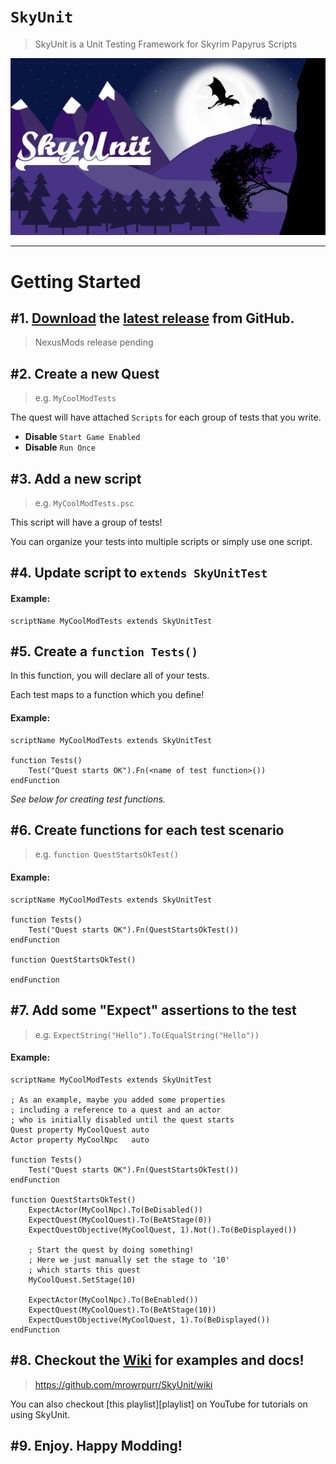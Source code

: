 # `SkyUnit`

> SkyUnit is a Unit Testing Framework for Skyrim Papyrus Scripts

![SkyUnit Logo](Images/Logo.jpg)

---

# Getting Started

## #1. [Download][latest] the [latest release][latest] from GitHub.

> NexusMods release pending

[latest]: #

## #2. Create a new Quest

> e.g. `MyCoolModTests`

The quest will have attached `Scripts` for each group of tests that you write.

- **Disable** `Start Game Enabled`
- **Disable** `Run Once`

## #3. Add a new script

> e.g. `MyCoolModTests.psc`

This script will have a group of tests!

You can organize your tests into multiple scripts or simply use one script.

## #4. Update script to `extends SkyUnitTest`

#### Example:

```psc
scriptName MyCoolModTests extends SkyUnitTest
```

## #5. Create a `function Tests()`

In this function, you will declare all of your tests.

Each test maps to a function which you define!

#### Example:

```psc
scriptName MyCoolModTests extends SkyUnitTest

function Tests()
    Test("Quest starts OK").Fn(<name of test function>())
endFunction
```

_See below for creating test functions._

## #6. Create functions for each test scenario

> e.g. `function QuestStartsOkTest()`

#### Example:

```psc
scriptName MyCoolModTests extends SkyUnitTest

function Tests()
    Test("Quest starts OK").Fn(QuestStartsOkTest())
endFunction

function QuestStartsOkTest()

endFunction
```

## #7. Add some "Expect" assertions to the test

> e.g. `ExpectString("Hello").To(EqualString("Hello"))`

#### Example:

```psc
scriptName MyCoolModTests extends SkyUnitTest

; As an example, maybe you added some properties
; including a reference to a quest and an actor
; who is initially disabled until the quest starts
Quest property MyCoolQuest auto
Actor property MyCoolNpc   auto

function Tests()
    Test("Quest starts OK").Fn(QuestStartsOkTest())
endFunction

function QuestStartsOkTest()
    ExpectActor(MyCoolNpc).To(BeDisabled())
    ExpectQuest(MyCoolQuest).To(BeAtStage(0))
    ExpectQuestObjective(MyCoolQuest, 1).Not().To(BeDisplayed())

    ; Start the quest by doing something!
    ; Here we just manually set the stage to '10'
    ; which starts this quest
    MyCoolQuest.SetStage(10)

    ExpectActor(MyCoolNpc).To(BeEnabled())
    ExpectQuest(MyCoolQuest).To(BeAtStage(10))
    ExpectQuestObjective(MyCoolQuest, 1).To(BeDisplayed())
endFunction
```

## #8. Checkout the [Wiki][] for examples and docs!

> https://github.com/mrowrpurr/SkyUnit/wiki

You can also checkout [this playlist][playlist] on YouTube
for tutorials on using SkyUnit.

[Wiki]: https://github.com/mrowrpurr/SkyUnit/wiki
[playerlist]: #

## #9. Enjoy. Happy Modding!